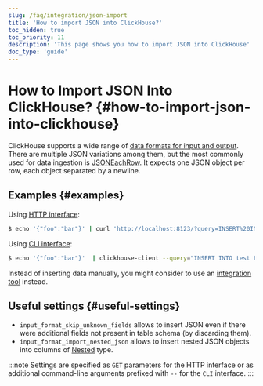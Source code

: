 ```yaml
---
slug: /faq/integration/json-import
title: 'How to import JSON into ClickHouse?'
toc_hidden: true
toc_priority: 11
description: 'This page shows you how to import JSON into ClickHouse'
doc_type: 'guide'
---
```


# How to Import JSON Into ClickHouse? {#how-to-import-json-into-clickhouse}

ClickHouse supports a wide range of [data formats for input and output](/interfaces/formats). There are multiple JSON variations among them, but the most commonly used for data ingestion is [JSONEachRow](/interfaces/formats/JSONEachRow). It expects one JSON object per row, each object separated by a newline.

## Examples {#examples}

Using [HTTP interface](../../interfaces/http.md):

``` bash
$ echo '{"foo":"bar"}' | curl 'http://localhost:8123/?query=INSERT%20INTO%20test%20FORMAT%20JSONEachRow' --data-binary @-
```

Using [CLI interface](../../interfaces/cli.md):

``` bash
$ echo '{"foo":"bar"}'  | clickhouse-client --query="INSERT INTO test FORMAT JSONEachRow"
```

Instead of inserting data manually, you might consider to use an [integration tool](../../integrations/index.mdx) instead.

## Useful settings {#useful-settings}

- `input_format_skip_unknown_fields` allows to insert JSON even if there were additional fields not present in table schema (by discarding them).
- `input_format_import_nested_json` allows to insert nested JSON objects into columns of [Nested](../../sql-reference/data-types/nested-data-structures/index.md) type.

:::note
Settings are specified as `GET` parameters for the HTTP interface or as additional command-line arguments prefixed with `--` for the `CLI` interface.
:::
